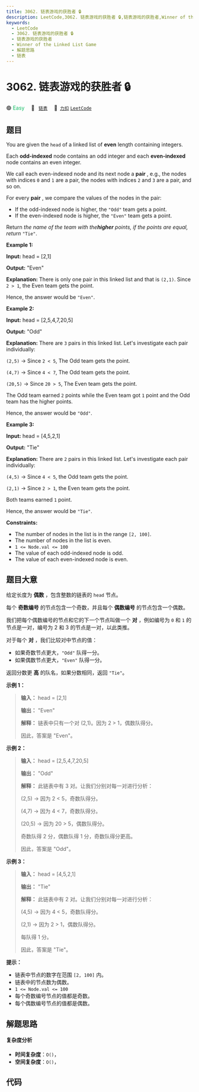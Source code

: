 ```yaml
---
title: 3062. 链表游戏的获胜者 🔒
description: LeetCode,3062. 链表游戏的获胜者 🔒,链表游戏的获胜者,Winner of the Linked List Game,解题思路,链表
keywords:
  - LeetCode
  - 3062. 链表游戏的获胜者 🔒
  - 链表游戏的获胜者
  - Winner of the Linked List Game
  - 解题思路
  - 链表
---
```


# 3062. 链表游戏的获胜者 🔒

🟢 <font color=#15bd66>Easy</font>&emsp; 🔖&ensp; [`链表`](/tag/linked-list.md)&emsp; 🔗&ensp;[`力扣`](https://leetcode.cn/problems/winner-of-the-linked-list-game) [`LeetCode`](https://leetcode.com/problems/winner-of-the-linked-list-game)

## 题目

You are given the `head` of a linked list of **even** length containing
integers.

Each **odd-indexed** node contains an odd integer and each **even-indexed**
node contains an even integer.

We call each even-indexed node and its next node a **pair** , e.g., the nodes
with indices `0` and `1` are a pair, the nodes with indices `2` and `3` are a
pair, and so on.

For every **pair** , we compare the values of the nodes in the pair:

  * If the odd-indexed node is higher, the `"Odd"` team gets a point.
  * If the even-indexed node is higher, the `"Even"` team gets a point.

Return _the name of the team with the**higher** points, if the points are
equal, return_ `"Tie"`.



**Example 1:**

**Input:** head = [2,1]

**Output:** "Even"

**Explanation:** There is only one pair in this linked list and that is
`(2,1)`. Since `2 > 1`, the Even team gets the point.

Hence, the answer would be `"Even"`.

**Example 2:**

**Input:** head = [2,5,4,7,20,5]

**Output:** "Odd"

**Explanation:** There are `3` pairs in this linked list. Let's investigate
each pair individually:

`(2,5)` -> Since `2 < 5`, The Odd team gets the point.

`(4,7)` -> Since `4 < 7`, The Odd team gets the point.

`(20,5)` -> Since `20 > 5`, The Even team gets the point.

The Odd team earned `2` points while the Even team got `1` point and the Odd
team has the higher points.

Hence, the answer would be `"Odd"`.

**Example 3:**

**Input:** head = [4,5,2,1]

**Output:** "Tie"

**Explanation:** There are `2` pairs in this linked list. Let's investigate
each pair individually:

`(4,5)` -> Since `4 < 5`, the Odd team gets the point.

`(2,1)` -> Since `2 > 1`, the Even team gets the point.

Both teams earned `1` point.

Hence, the answer would be `"Tie"`.



**Constraints:**

  * The number of nodes in the list is in the range `[2, 100]`.
  * The number of nodes in the list is even.
  * `1 <= Node.val <= 100`
  * The value of each odd-indexed node is odd.
  * The value of each even-indexed node is even.


## 题目大意

给定长度为 **偶数**  ，包含整数的链表的 `head` 节点。

每个 **奇数编号** 的节点包含一个奇数，并且每个 **偶数编号** 的节点包含一个偶数。

我们把每个偶数编号的节点和它的下一个节点叫做一个 **对** ，例如编号为 `0` 和 `1` 的节点是一对，编号为 2 和 3 的节点是一对，以此类推。

对于每个 **对** ，我们比较对中节点的值：

  * 如果奇数节点更大，`"Odd"` 队得一分。
  * 如果偶数节点更大，`"Even"` 队得一分。

返回分数更 **高** 的队名，如果分数相同，返回 `"Tie"`。



**示例 1：**

> 
> 
> 
> 
> 
> **输入：** head = [2,1]
> 
> **输出：** "Even"
> 
> **解释：** 链表中只有一个对 (2,1)。因为 2 > 1，偶数队得分。
> 
> 因此，答案是 "Even"。
> 
> 



**示例 2：**

> 
> 
> 
> 
> 
> **输入：** head = [2,5,4,7,20,5] 
> 
> **输出：** "Odd" 
> 
> **解释：** 此链表中有 3 对。让我们分别对每一对进行分析： 
> 
> (2,5) -> 因为 2 < 5，奇数队得分。
> 
> (4,7) -> 因为 4 < 7，奇数队得分。 
> 
> (20,5) -> 因为 20 > 5，偶数队得分。 
> 
> 奇数队得 2 分，偶数队得 1 分，奇数队得分更高。 
> 
> 因此，答案是 "Odd"。
> 
> 



**示例 3：**

> 
> 
> 
> 
> 
> **输入：** head = [4,5,2,1]
> 
> **输出：** "Tie"
> 
> **解释：** 此链表中有 2 对。让我们分别对每一对进行分析：
> 
> (4,5) -> 因为 4 < 5，奇数队得分。
> 
> (2,1) -> 因为 2 > 1，偶数队得分。
> 
> 每队得 1 分。
> 
> 因此，答案是 "Tie"。
> 
> 



**提示：**

  * 链表中节点的数字在范围 `[2, 100]` 内。
  * 链表中的节点数为偶数。
  * `1 <= Node.val <= 100`
  * 每个奇数编号节点的值都是奇数。
  * 每个偶数编号节点的值都是偶数。


## 解题思路

#### 复杂度分析

- **时间复杂度**：`O()`，
- **空间复杂度**：`O()`，

## 代码

```javascript

```